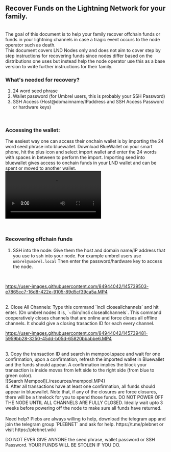 ## Recover Funds on the Lightning Network for your family.
<br>
The goal of this document is to help your family recover offchain funds or funds in your lightning channels in case a tragic event occurs to the node operator such as death.

<br>
This document covers LND Nodes only and does not aim to cover step by step instructions for recovering funds since nodes differ based on the distributions one uses but instead help the node operator use this as a base version to write further instructions for their family.
<br>

### What's needed for recovery?
1. 24 word seed phrase
2. Wallet password (for Umbrel users, this is probably your SSH Password)
3. SSH Access (Host@domainname/IPaddress and SSH Access Password or hardware keys)

<br>

### Accessing the wallet:
The easiest way one can access their onchain wallet is by importing the 24 word seed phrase into bluewallet. Download BlueWallet on your smart phone, hit the plus icon and select import wallet and enter the 24 words with spaces in between to perform the import.
Importing seed into bluewallet gives access to onchain funds in your LND wallet and can be spent or moved to another wallet.
<br>
![Import Seed Into BlueWallet](./resources/bluewalletImport.MP4)

<br>

### Recovering offchain funds
1. SSH into the node: Give them the host and domain name/IP address that you use to ssh into your node. For example umbrel users use `umbrel@umbrel.local`
Then enter the password/hardware key to access the node.
<br>

https://user-images.githubusercontent.com/84944042/145739503-e7865cc7-16d8-422e-9105-89d5cf39ca5a.MP4

<br>
2. Close All Channels: Type this command `lncli closeallchannels` and hit enter. (On umbrel nodes it is, `~/bin/lncli closeallchannels`. This command cooperatively closes channels that are online and force closes all offline channels. It should give a closing trasaction ID for each every channel.
<br>

https://user-images.githubusercontent.com/84944042/145739481-5959bb28-3250-45dd-b05d-65820bbabbe6.MP4

<br>
3. Copy the transaction ID and search in mempool.space and wait for one confirmation, upon a confirmation, refresh the imported wallet in Bluewallet and the funds should appear. A confirmation implies the block your transaction is inside moves from left side to the right side (from blue to green color).
<br>
![Search Mempool](./resources/mempool.MP4)
<br>
4. After all transactions have at least one confirmation, all funds should appear in bluewallet. Note that, if any of the closures are force closures, there will be a timelock for you to spend those funds. DO NOT POWER OFF THE NODE UNTIL ALL CHANNELS ARE FULLY CLOSED. Ideally wait upto 3 weeks before powering off the node to make sure all funds have returned.
<br>
<br>
Need help? Plebs are always willing to help, download the telegram app and join the telegram group `PLEBNET` and ask for help.
https://t.me/plebnet or visit https://plebnet.wiki

<br>

DO NOT EVER GIVE ANYONE the seed phrase, wallet password or SSH Password. YOUR FUNDS WILL BE STOLEN IF YOU DO.




